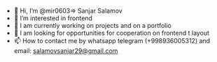 - 👋 Hi, I’m @mir0603=> Sanjar Salamov
- 👀 I’m interested in frontend
- 🌱 I am currently working on projects and on a portfolio
- 💞️ I am looking for opportunities for cooperation on frontend t layout
- 📫 How to contact me by whatsapp telegram (+998936005312) 
and email: salamovsanjar29@gmail.com

<!---
mir0603/mir0603 is a ✨ special ✨ repository because its `README.md` (this file) appears on your GitHub profile.
You can click the Preview link to take a look at your changes.
--->
